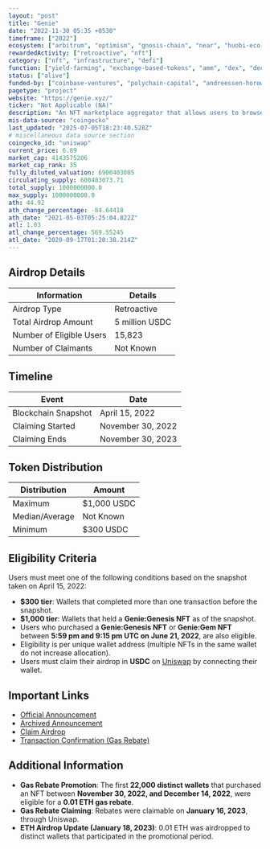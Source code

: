 ```yaml
---
layout: "post"
title: "Genie"
date: "2022-11-30 05:35 +0530"
timeframe: ["2022"]
ecosystem: ["arbitrum", "optimism", "gnosis-chain", "near", "huobi-eco-chain", "avalanche", "bnb", "unichain", "sora", "energi", "harmony", "ethereum", "polygon"]
rewardedActivity: ["retroactive", "nft"]
category: ["nft", "infrastructure", "defi"]
function: ["yield-farming", "exchange-based-tokens", "amm", "dex", "decentralized-finance", "blockchain"]
status: ["alive"]
funded-by: ["coinbase-ventures", "polychain-capital", "andreessen-horowitz-a16z", "blockchain-capital", "paradigm"]
pagetype: "project"
website: "https://genie.xyz/"
ticker: "Not Applicable (NA)"
description: "An NFT marketplace aggregator that allows users to browse, buy, sell, and trade across major NFT marketplaces, with gas savings of up to 40%. Acquired by Uniswap Labs in June 2022."
mis-data-source: "coingecko"
last_updated: "2025-07-05T18:23:40.528Z"
# miscellaneous data source section
coingecko_id: "uniswap"
current_price: 6.89
market_cap: 4143575206
market_cap_rank: 35
fully_diluted_valuation: 6900403005
circulating_supply: 600483073.71
total_supply: 1000000000.0
max_supply: 1000000000.0
ath: 44.92
ath_change_percentage: -84.64418
ath_date: "2021-05-03T05:25:04.822Z"
atl: 1.03
atl_change_percentage: 569.55245
atl_date: "2020-09-17T01:20:38.214Z"
---
```


## Airdrop Details

| Information              | Details        |
| ------------------------ | -------------- |
| Airdrop Type             | Retroactive    |
| Total Airdrop Amount     | 5 million USDC |
| Number of Eligible Users | 15,823         |
| Number of Claimants      | Not Known      |

## Timeline

| Event               | Date              |
| ------------------- | ----------------- |
| Blockchain Snapshot | April 15, 2022    |
| Claiming Started    | November 30, 2022 |
| Claiming Ends       | November 30, 2023 |

## Token Distribution

| Distribution   | Amount      |
| -------------- | ----------- |
| Maximum        | $1,000 USDC |
| Median/Average | Not Known   |
| Minimum        | $300 USDC   |

## Eligibility Criteria

Users must meet one of the following conditions based on the snapshot taken on April 15, 2022:

- **$300 tier**: Wallets that completed more than one transaction before the snapshot.
- **$1,000 tier**: Wallets that held a **Genie:Genesis NFT** as of the snapshot.
- Users who purchased a **Genie:Genesis NFT** or **Genie:Gem NFT** between **5:59 pm and 9:15 pm UTC on June 21, 2022**, are also eligible.
- Eligibility is per unique wallet address (multiple NFTs in the same wallet do not increase allocation).
- Users must claim their airdrop in **USDC** on [Uniswap](https://app.uniswap.org) by connecting their wallet.

## Important Links

- [Official Announcement](https://blog.uniswap.org/uniswap-nft-aggregator-announcement)
- [Archived Announcement](https://web.archive.org/web/20230509145608/https://blog.uniswap.org/uniswap-nft-aggregator-announcement)
- [Claim Airdrop](https://app.uniswap.org)
- [Transaction Confirmation (Gas Rebate)](https://etherscan.io)

## Additional Information

- **Gas Rebate Promotion**: The first **22,000 distinct wallets** that purchased an NFT between **November 30, 2022, and December 14, 2022**, were eligible for a **0.01 ETH gas rebate**.
- **Gas Rebate Claiming**: Rebates were claimable on **January 16, 2023**, through Uniswap.
- **ETH Airdrop Update (January 18, 2023)**: 0.01 ETH was airdropped to distinct wallets that participated in the promotional period.